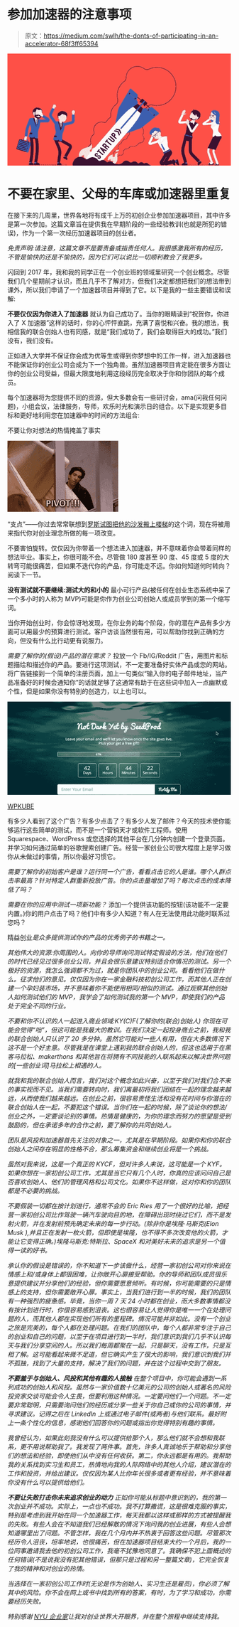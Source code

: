 # 参加加速器的注意事项

> 原文：<https://medium.com/swlh/the-donts-of-participating-in-an-accelerator-68f3ff65394>

![](img/9cf4a7d7378dee95c0fb2c6f934bf0fc.png)

# 不要在家里、父母的车库或加速器里重复

在接下来的几周里，世界各地将有成千上万的初创企业参加加速器项目，其中许多是第一次参加。这篇文章旨在提供我在早期阶段的一些经验教训(也就是所犯的错误)，作为一个第一次经历加速器项目的创业者。

*免责声明:请注意，这篇文章不是要责备或指责任何人。我很感激我所有的经历，不管是愉快的还是不愉快的，因为它们可以说比一切顺利教会了我更多。*

闪回到 2017 年，我和我的同学正在一个创业班的领域里研究一个创业概念。尽管我们几个星期前才认识，而且几乎不了解对方，但我们决定都想把我们的想法带到课外，所以我们申请了一个加速器项目并得到了它。以下是我的一些主要错误和误解:

**不要仅仅因为你进入了加速器** 就认为自己成功了。当你的眼睛读到“祝贺你，你进入了 X 加速器”这样的话时，你的心怦怦直跳，充满了喜悦和兴奋。我的想法，我相信我的联合创始人也有同感，就是“我们成功了，我们会取得巨大的成功。”我们没有，我们没有。

正如进入大学并不保证你会成为优等生或得到你梦想中的工作一样，进入加速器也不能保证你的创业公司会成为下一个独角兽。虽然加速器项目肯定能在很多方面让你的创业公司受益，但最大限度地利用这段经历完全取决于你和你团队的每个成员。

每个加速器将为您提供不同的资源，但大多数会有一些研讨会，ama(问我任何问题)，小组会议，法律服务，导师，欢乐时光和演示日的组合。以下是实现更多目标和更好地利用您在加速器中的时间的方法组合:

不要让你对想法的热情掩盖了事实

![](img/216ac291b26992fb75b837e4f06087ec.png)

“支点”——你过去常常联想到[罗斯试图把他的沙发搬上楼梯](https://www.youtube.com/watch?v=Tam7KO4qhUI)的这个词，现在将被用来指代你对创业理念所做的每一项改变。

不要害怕旋转。仅仅因为你带着一个想法进入加速器，并不意味着你会带着同样的想法毕业。事实上，你很可能不会。尽管做 180 度甚至 90 度、45 度或 5 度的大转弯可能很痛苦，但如果不迭代你的产品，你可能走不远。你如何知道何时转向？阅读下一节。

**没有测试就不要继续:测试大的和小的** 最小可行产品(被任何在创业生态系统中呆了一个多小时的人称为 MVP)可能是你作为创业公司创始人或成员学到的第一个缩写词。

当你开始创业时，你会惊讶地发现，在你业务的每个阶段，你的潜在产品有多少方面可以用最少的预算进行测试。客户访谈当然很有用，可以帮助你找到正确的方向，但没有什么比行动更有说服力。

*需要了解你的(假设)产品的潜在需求？* 投放一个 Fb/IG/Reddit 广告，用图片和标题描绘和描述你的产品。要进行这项测试，不一定要准备好实体产品或您的网站。将广告链接到一个简单的注册页面，加上一句类似“输入你的电子邮件地址，当产品准备好的时候会通知你”的话就足够了这通常有助于在这些词中加入一点幽默或个性，但是如果你没有特别的创造力，以上也可以。

![](img/1e02b85e92ba402587d321b442f564e0.png)

[WPKUBE](https://www.wpkube.com/coming-soon-page-seedprod-wordpress-plugin/)

有多少人看到了这个广告？有多少点击了？有多少人发了邮件？今天的技术使你能够运行这些简单的测试，而不是一个营销天才或软件工程师。使用 Squarespace、WordPress 或您选择的其他平台在几分钟内创建一个登录页面。并学习如何通过简单的谷歌搜索创建广告。经营一家创业公司很大程度上是学习做你从未做过的事情，所以你最好习惯它。

*需要了解你的初始客户是谁？运行同一个广告，看看点击它的人是谁。哪个人群点击率最高？针对特定人群重新投放广告。你的点击量增加了吗？每次点击的成本降低了吗？*

*需要在你的应用中测试一项新功能？* 添加一个提供该功能的按钮(该功能不一定要内置。)你的用户点击了吗？他们中有多少人知道？有人在无法使用此功能时联系过您吗？

精益创业[](https://www.amazon.com/Lean-Startup-Entrepreneurs-Continuous-Innovation/dp/0307887898)*是众多提供测试你的产品的优秀例子的书籍之一。*

*其他伟大的资源:你周围的人。向你的导师询问测试特定假设的方法，他们在他们的时代已经见过很多创业公司，并且会很乐意建议特别适合你情况的测试。另一个极好的资源，我怎么强调都不为过，就是你团队中的创业公司。看看他们在做什么。征求他们的意见。仅仅因为你在一家金融科技初创公司工作，而其他人正在创建一个孕妇装市场，并不意味着你不能使用相同/相似的测试。通过观察其他创始人如何测试他们的 MVP，我学会了如何测试我的第一个 MVP，即使我们的产品处于完全不同的行业。*

*不要和你不认识的人一起进入商业领域:KY(C)F(了解你的(联合)创始人)
你现在可能会觉得“咄”，但这可能是我最大的教训。在我们决定一起投身商业之前，我和我的联合创始人只认识了 20 多分钟。虽然它可能对一些人有用，但在大多数情况下这不是一个好主意。尽管我是在课堂上遇到我的联合创始人的，但这也适用于在黑客马拉松、makerthons 和其他旨在将拥有不同技能的人联系起来以解决世界问题的[一些创业词]马拉松上相遇的人。*

*就我和我的联合创始人而言，我们对这个概念如此兴奋，以至于我们对我们合不来的事实视而不见。当我们需要转向时，我们离最初将我们团结在一起的理念越来越远，从而使我们越来越远。在创业之前，很容易责怪生活和没有花时间与你潜在的联合创始人在一起，不要犯这个错误。当你们在一起的时候，除了谈论你的想法/创业之外，一定要谈论别的事情。热情是健康的，为你的理念而努力的愿望是受到鼓励的，但在承诺多年的合作之前，要了解你的共同创始人。*

*团队是风投和加速器首先关注的对象之一，尤其是在早期阶段。如果你和你的联合创始人之间存在明显的性格不合，那么筹集资金和继续创业将是一个挑战。*

*虽然对我来说，这是一个真正的 KYCF，但对许多人来说，这可能是一个 KYF。如果你想在一家初创公司工作，尤其是当它只有几个人时，你真的应该问问自己是否喜欢创始人、他们的管理风格和公司文化。如果你不这样做，这对你和你的团队都是不必要的挑战。*

*不要假装一切都在按计划进行，通常不会的
Eric Ries 用了一个很好的比喻，把经营一家初创公司比作驾驶一辆汽车驶向目的地，在障碍出现时绕过它们，而不是发射火箭，并在发射前预先确定未来的每一步行动。(除非你是埃隆·马斯克(Elon Musk ),并且正在发射一枚火箭，但即使是埃隆，也不得不多次改变他的火箭，才能让它变得正确。)*埃隆马斯克:特斯拉、SpaceX 和对美好未来的追求*是另一个值得一读的好书。*

*承认你的假设是错误的，你不知道下一步该做什么，经营一家初创公司对你来说在情感上和/或身体上都很困难，让你敞开心扉接受帮助。你的导师和团队成员很乐意提供建议并分享他们的经验，但你需要愿意倾听。有时候，你可能需要的只是情感上的支持，但你需要敞开心扉。事实上，当我们进行到一半的时候，我们的团队有一种强烈的疲惫感。毕竟，当你一周 7 天 24 小时都在创业，而大多数事情都没有按计划进行时，你很容易感到沮丧。这也很容易让人觉得你是唯一一个在处理问题的人，而其他人都在实现他们所有的里程碑。情况可能并非如此。没有一个创业之旅是完美的，每个人都在处理问题。在我们的团队中，每个人都非常专注于自己的创业和自己的问题，以至于在项目进行到一半时，我们意识到我们几乎不认识每天与我们分享空间的人。所以我们每周都聚在一起，只是聊天，没有工作，只是互相了解。这可能看起来微不足道，但它确实产生了很大的影响，我们意识到我们并不孤独，找到了大量的支持，解决了我们的问题，并在这个过程中交到了朋友。*

***不要羞于与创始人、风投和其他有趣的人接触** 在整个项目中，你可能会遇到一系列成功的创始人和风投。虽然与一家价值数十亿美元的公司的创始人或著名的风险投资家交谈可能会令人生畏，但要利用这种情况。一定要问他们一个问题。不一定要非常聪明，只需要询问他们的经历或分享一些关于你自己或你的公司的事情，并寻求建议。记得之后在 LinkedIn 上或通过电子邮件(或两者)与他们联系。最好附上一条个性化的信息，感谢他们回答你的问题或指出你觉得特别有趣的事情。*

*我曾经认为，如果此刻我没有什么可以提供给那个人，那么他们就不会想和我联系，更不用说帮助我了。我发现了两件事。首先，许多人真诚地乐于帮助和分享他们的想法和经验，即使他们从中没有任何收获。第二，你永远都是有用的。我帮助我的关系找到实习生和员工，热情地向我的人际网络中的其他人介绍，建议潜在的工作和投资，并给出建议。仅仅因为某人比你年长很多或者更有经验，并不意味着你没有什么可以提供给他们。*

***不要让失败打击你未来追求创业的动力** 正如你可能从标题中意识到的，我的第一次创业并不成功。实际上，一点也不成功。我不打算撒谎，这是很难克服的事实，特别是考虑到我开始在同一个加速器工作，每天我都以这样或那样的方式被提醒我的失败。有些人会在不知道我们已经解散的情况下询问我的创业进展，有些人会想知道哪里出了问题。不管怎样，我在几个月内并不热衷于回答这些问题。尽管那次经历令人沮丧，坦率地说，也很痛苦，但在加速器项目结束大约一个月后，我的一位同事邀请我去他的初创公司工作，我毫不犹豫地同意了。我确保不犯上面概述的任何错误(不是说我没有犯其他错误，但那只是过程和另一整篇文章)，它完全恢复了我的精神和对创业的热情。*

*当选择在一家初创公司工作时(无论是作为创始人、实习生还是雇员)，你必须了解其中的风险。你不会在网上或书中找到所有的答案，有时，为了学习和成功，你需要经历失败。*

*特别感谢 [NYU 企业家](https://medium.com/u/3df17154f7c3?source=post_page-----68f3ff65394--------------------------------)让我对创业世界大开眼界，并在整个旅程中继续支持我。*
